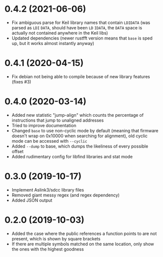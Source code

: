 0.4.2 (2021-06-06)
==================
* Fix ambiguous parse for Keil library names that contain `LDIDATA` (was parsed as `LDI` `DATA`, should have been `LD` `IDATA`, the `DATA` space is actually not contained anywhere in the Keil libs)
* Updated dependencies (newer rustfft version means that `base` is sped up, but it works almost instantly anyway)

0.4.1 (2020-04-15)
==================
* Fix debian not being able to compile because of new library features (fixes #3)

0.4.0 (2020-03-14)
==================
* Added new statistic "jump-align" which counts the percentage of instructions that jump to unaligned addresses
* Tried to improve documentation
* Changed `base` to use non-cyclic mode by default (meaning that firmware doesn't wrap on 0x10000 when searching for alignment), old cyclic mode can be accessed with `--cyclic`
* Added `--dump` to base, which dumps the likeliness of every possible offset
* Added rudimentary config for libfind libraries and stat mode

0.3.0 (2019-10-17)
==================
* Implement Aslink3/sdcc library files 
* Removed giant messy regex (and regex dependency)
* Added JSON output

0.2.0 (2019-10-03)
==================
* Added the case where the public references a function points to are not present, which is shown by square brackets
* If there are multiple symbols matched on the same location, only show the ones with the highest goodness
